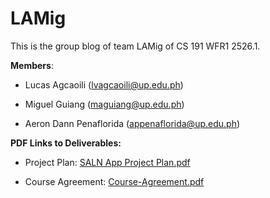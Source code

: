 # LAMig

This is the group blog of team LAMig of CS 191 WFR1 2526.1.

**Members**:

- Lucas Agcaoili (lvagcaoili@up.edu.ph)

- Miguel Guiang (maguiang@up.edu.ph)

- Aeron Dann Penaflorida (appenaflorida@up.edu.ph)

**PDF Links to Deliverables:**

- Project Plan: [SALN App Project Plan.pdf](files/SALN%20App%20Project%20Plan.pdf)

- Course Agreement: [Course-Agreement.pdf](files/Course-Agreement.pdf)